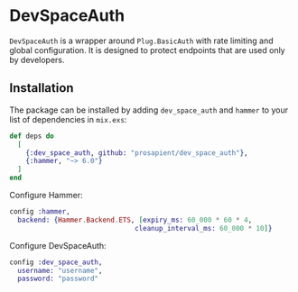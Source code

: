 # DevSpaceAuth
`DevSpaceAuth` is a wrapper around `Plug.BasicAuth` with rate limiting and global configuration.
It is designed to protect endpoints that are used only by developers.

## Installation

The package can be installed by adding `dev_space_auth` and `hammer` to your list of dependencies in `mix.exs`:

```elixir
def deps do
  [
    {:dev_space_auth, github: "prosapient/dev_space_auth"},
    {:hammer, "~> 6.0"}
  ]
end
```

Configure Hammer:
```elixir
config :hammer,
  backend: {Hammer.Backend.ETS, [expiry_ms: 60_000 * 60 * 4,
                               cleanup_interval_ms: 60_000 * 10]}
```

Configure DevSpaceAuth:
```elixir
config :dev_space_auth,
  username: "username",
  password: "password"
```
